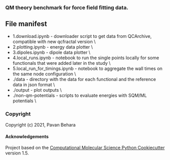 ### QM theory benchmark for force field fitting data.

File manifest
-------------
- 1.download.ipynb - downloader script to get data from QCArchive, compatible with new qcfractal version \
- 2.plotting.ipynb - energy data plotter \
- 3.dipoles.ipynb - dipole data plotter \
- 4.local_runs.ipynb - notebook to run the single points locally for some functionals that were added later in the study \
- 5.local_run_for_timings.ipynb - notebook to aggregate the wall times on the same node configuration \
- ./data - directory with the data for each functional and the reference data in json format \
- ./output - plot outputs \
- ./non-qm-potentials - scripts to evaluate energies with SQM/ML potentials \

### Copyright

Copyright (c) 2021, Pavan Behara


#### Acknowledgements
 
Project based on the 
[Computational Molecular Science Python Cookiecutter](https://github.com/molssi/cookiecutter-cms) version 1.5.
